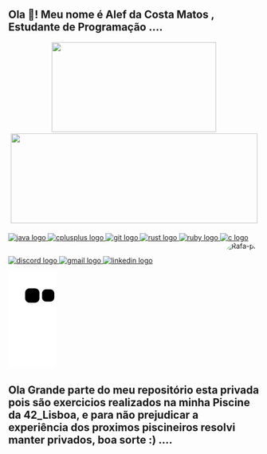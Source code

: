 <h2 align="left">Ola 👋! Meu nome é Alef da Costa Matos , Estudante de Programação ....</h2>
<div align="center">
  <a href="https://github.com/Alef-Matos">
  <img height="180m" width="330" src="https://github-readme-stats.vercel.app/api?username=Alef-Matos&show_icons=true&theme=merko&include_all_commits=true&count_private=true"/>
  <img height="180m" width="495" src="https://github-readme-stats.vercel.app/api/top-langs/?username=Alef-Matos&layout=compact&langs_count=5&theme=merko"/>
</div>
<div style="display: inline_block"><br>
   <img src="https://cdn.jsdelivr.net/gh/devicons/devicon/icons/java/java-original.svg" height="30" width="42" alt="java logo"  />
  <img src="https://cdn.jsdelivr.net/gh/devicons/devicon/icons/cplusplus/cplusplus-original.svg" height="30" width="42" alt="cplusplus logo"  />
  <img src="https://cdn.jsdelivr.net/gh/devicons/devicon/icons/git/git-original.svg" height="30" width="42" alt="git logo"  />
  <img src="https://cdn.jsdelivr.net/gh/devicons/devicon/icons/rust/rust-plain.svg" height="30" width="42" alt="rust logo"  />
  <img src="https://cdn.jsdelivr.net/gh/devicons/devicon/icons/ruby/ruby-original.svg" height="30" width="42" alt="ruby logo"  />
  <img src="https://cdn.jsdelivr.net/gh/devicons/devicon/icons/c/c-original.svg" height="40" width="52" alt="c logo"  /><img align="right" alt="Rafa-pic" height="150" style="border-radius:50px;" src="https://i.ibb.co/THkNWg5/alefmatos.png?width=676&height=676">
  
</div>

  ##
 
<div> 
<a href="https://discord.gg/S9A8HE6UsF" target="_blank">
    <img src="https://img.shields.io/static/v1?message=Discord&logo=discord&label=&color=7289DA&logoColor=white&labelColor=&style=for-the-badge" height="35" alt="discord logo"  />
  </a>
  <a href="alef.dcm.2022@gmail.com" target="_blank">
    <img src="https://img.shields.io/static/v1?message=Gmail&logo=gmail&label=&color=D14836&logoColor=white&labelColor=&style=for-the-badge" height="35" alt="gmail logo"  />
  </a>
  <a href="https://www.linkedin.com/in/alefmatos/" target="_blank">
    <img src="https://img.shields.io/static/v1?message=LinkedIn&logo=linkedin&label=&color=0077B5&logoColor=white&labelColor=&style=for-the-badge" height="35" alt="linkedin logo"  />
  </a>
 
 ![Snake animation](https://github.com/Alef-Matos/Alef-Matos/blob/output/github-contribution-grid-snake.svg)
 
</div>

<h2 align="left">Ola Grande parte do meu repositório esta privada pois são exercicios realizados na minha Piscine da 42_Lisboa, e para não prejudicar a experiência dos proximos piscineiros resolvi manter privados, boa sorte :) ....</h2>
